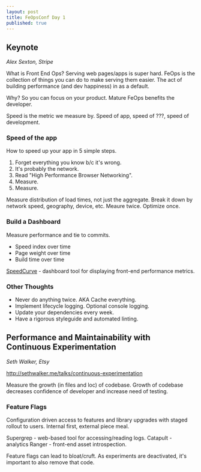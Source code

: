 ```yaml
---
layout: post
title: FeOpsConf Day 1
published: true
---
```


## Keynote

*Alex Sexton, Stripe*

What is Front End Ops? Serving web pages/apps is super hard.  FeOps is the collection of things you can do to make serving them easier.  The act of building performance (and dev happiness) in as a default.

Why? So you can focus on your product.  Mature FeOps benefits the developer.

Speed is the metric we measure by.  Speed of app, speed of ???, speed of development.

### Speed of the app

How to speed up your app in 5 simple steps.

1. Forget everything you know b/c it's wrong.
2. It's probably the network.
3. Read "High Performance Browser Networking".
4. Measure.
5. Measure.

Measure distribution of load times, not just the aggregate. Break it down by network speed, geography, device, etc. Meaure twice. Optimize once.

### Build a Dashboard

Measure performance and tie to commits.

* Speed index over time
* Page weight over time
* Build time over time

[SpeedCurve](http://speedcurve.com/) - dashboard tool for displaying front-end performance metrics.

### Other Thoughts

* Never do anything twice. AKA Cache everything.
* Implement lifecycle logging.  Optional console logging.
* Update your dependencies every week.
* Have a rigorous styleguide and automated linting.


## Performance and Maintainability with Continuous Experimentation

*Seth Walker, Etsy*

http://sethwalker.me/talks/continuous-experimentation

Measure the growth (in files and loc) of codebase. Growth of codebase decreases confidence of developer and increase need of testing.

### Feature Flags

Configuration driven access to features and library upgrades with staged rollout to users. Internal first, external piece meal.

Supergrep - web-based tool for accessing/reading logs.
Catapult - analytics
Ranger - front-end asset introspection.

Feature flags can lead to bloat/cruft. As experiments are deactivated, it's important to also remove that code.

